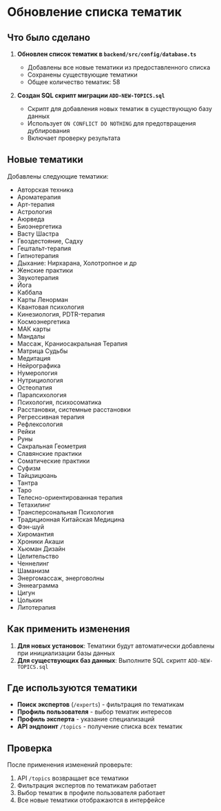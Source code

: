 # Обновление списка тематик

## Что было сделано

1. **Обновлен список тематик в `backend/src/config/database.ts`**
   - Добавлены все новые тематики из предоставленного списка
   - Сохранены существующие тематики
   - Общее количество тематик: 58

2. **Создан SQL скрипт миграции `ADD-NEW-TOPICS.sql`**
   - Скрипт для добавления новых тематик в существующую базу данных
   - Использует `ON CONFLICT DO NOTHING` для предотвращения дублирования
   - Включает проверку результата

## Новые тематики

Добавлены следующие тематики:
- Авторская техника
- Ароматерапия  
- Арт-терапия
- Астрология
- Аюрведа
- Биоэнергетика
- Васту Шастра
- Гвоздестояние, Садху
- Гештальт-терапия
- Гипнотерапия
- Дыхание: Нирхарана, Холотропное и др
- Женские практики
- Звукотерапия
- Йога
- Каббала
- Карты Ленорман
- Квантовая психология
- Кинезиология, PDTR-терапия
- Космоэнергетика
- МАК карты
- Мандалы
- Массаж, Краниосакральная Терапия
- Матрица Судьбы
- Медитация
- Нейрографика
- Нумерология
- Нутрициология
- Остеопатия
- Парапсихология
- Психология, психосоматика
- Расстановки, системные расстановки
- Регрессивная терапия
- Рефлексология
- Рейки
- Руны
- Сакральная Геометрия
- Славянские практики
- Соматические практики
- Суфизм
- Тайцзицюань
- Тантра
- Таро
- Телесно-ориентированная терапия
- Тетахилинг
- Трансперсональная Психология
- Традиционная Китайская Медицина
- Фэн-шуй
- Хиромантия
- Хроники Акаши
- Хьюман Дизайн
- Целительство
- Ченнелинг
- Шаманизм
- Энергомассаж, энерговолны
- Эннеаграмма
- Цигун
- Цолькин
- Литотерапия

## Как применить изменения

1. **Для новых установок**: Тематики будут автоматически добавлены при инициализации базы данных
2. **Для существующих баз данных**: Выполните SQL скрипт `ADD-NEW-TOPICS.sql`

## Где используются тематики

- **Поиск экспертов** (`/experts`) - фильтрация по тематикам
- **Профиль пользователя** - выбор тематик интересов
- **Профиль эксперта** - указание специализаций
- **API эндпоинт** `/topics` - получение списка всех тематик

## Проверка

После применения изменений проверьте:
1. API `/topics` возвращает все тематики
2. Фильтрация экспертов по тематикам работает
3. Выбор тематик в профиле пользователя работает
4. Все новые тематики отображаются в интерфейсе
